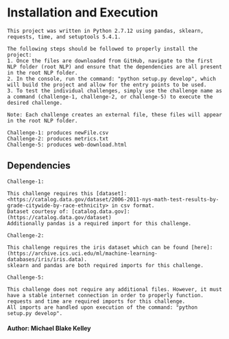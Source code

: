 # Installation and Execution
	
	This project was written in Python 2.7.12 using pandas, sklearn, requests, time, and setuptools 5.4.1.
	
	The following steps should be followed to properly install the project:
	1. Once the files are downloaded from GitHub, navigate to the first NLP folder (root NLP) and ensure that the dependencies are all present in the root NLP folder.
	2. In the console, run the command: "python setup.py develop", which will build the project and allow for the entry points to be used.
	3. To test the individual challenges, simply use the challenge name as a command (challenge-1, challenge-2, or challenge-5) to execute the desired challenge.
	
	Note: Each challenge creates an external file, these files will appear in the root NLP folder.
	
	Challenge-1: produces newFile.csv
	Challenge-2: produces metrics.txt
	Challenge-5: produces web-download.html

## Dependencies

	Challenge-1:
	
	This challenge requires this [dataset]: <https://catalog.data.gov/dataset/2006-2011-nys-math-test-results-by-grade-citywide-by-race-ethnicity> in csv format.
	Dataset courtesy of: [catalog.data.gov]: (https://catalog.data.gov/dataset)
	Additionally pandas is a required import for this challenge.
	
	Challenge-2:
	
	This challenge requires the iris dataset which can be found [here]: (https://archive.ics.uci.edu/ml/machine-learning-databases/iris/iris.data).
	sklearn and pandas are both required imports for this challenge.

	Challenge-5:
	
	This challenge does not require any additional files. However, it must have a stable internet connection in order to properly function.
	requests and time are required imports for this challenge.
	All imports are handled upon execution of the command: "python setup.py develop".


#### Author: Michael Blake Kelley
